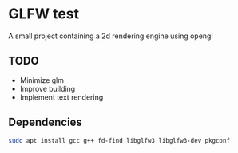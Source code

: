 # GLFW test

A small project containing a 2d rendering engine using opengl

## TODO

- Minimize glm
- Improve building
- Implement text rendering

## Dependencies

``` Bash
sudo apt install gcc g++ fd-find libglfw3 libglfw3-dev pkgconf
```
